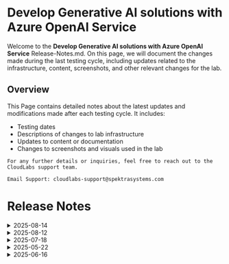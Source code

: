 # Develop Generative AI solutions with Azure OpenAI Service

Welcome to the **Develop Generative AI solutions with Azure OpenAI Service** Release-Notes.md. On this page, we will document the changes made during the last testing cycle, including updates related to the infrastructure, content, screenshots, and other relevant changes for the lab.

## Overview

This Page contains detailed notes about the latest updates and modifications made after each testing cycle. It includes:

- Testing dates
- Descriptions of changes to lab infrastructure
- Updates to content or documentation
- Changes to screenshots and visuals used in the lab

`For any further details or inquiries, feel free to reach out to the CloudLabs support team.` 

`Email Support: cloudlabs-support@spektrasystems.com`

# Release Notes
<details>
  
  <summary>2025-08-14</summary>

## Release Date: 2025-08-14

### Summary of Changes

Updated the RBAC, fixed issues with the C# and Python Code in Lab 5, and enhanced a few of the instructions.   

### Infrastructure Changes

- Updated the ARM template to change the OS Disk type from HDD to SSD.
- Updated the RBAC - removed the write permission on RG. 

### Content Changes

 N/A 

### Screenshot Updates

- **Minor updates**: 

    - **Instruction Refinements**: Enhanced the instructions to improve clarity, and fixed the numbering and rendering issues in the steps. 

### Testing Notes

- **Testing Date**: 2025-08-14

### Testing Scope 

Conducted end-to-end testing and validation, fixed the issues in C# and Python code in Lab 5, and removed the write permission on RG from the custom RBAC as it was not required.

---
</details>


<details>
   <summary>2025-08-12</summary>

### Release Date: 2025-08-12

### Summary of Changes

Removed the Completion Chat task and GPT-3.5-Turbo-Instruct model from Lab-01 due to their unavailability and irrelevance in the updated AI Foundry setup.

### Infrastructure Changes

NA

### Content Changes: 

- **Change**:

1. **Removed Completion Chat Task**: In line with the recent update in AI Foundry, the Completion Chat feature is no longer visible. As a result, the associated task has been removed from Lab-01.

1. **Removed GPT-3.5-Turbo-Instruct**: Since the GPT-3.5-Turbo-Instruct model is no longer returning results and has no relevant application in the lab due to the absence of the Completion Chat, it has been removed.

### Screenshot Updates

- **Change**: 

   NA

### Testing Notes

- **Testing Date**: NA
- **Tested Features**: NA

### Testing Scope 

Conducted end-to-end architecture validation, RBAC/policy checks, cost estimation updates, prerequisite verification, and optimizations to reduce provisioning time.

---
</details>

<details>
   <summary>2025-07-18</summary>

### Release Date: 2025-07-18

### Summary of Changes

Updated all labs to reflect the transition from using the MS Learn OpenAI repository to the CloudLabs repository for application code, with revised steps accordingly in Labs 3, 4, and 5. Refined and updated the C# and Python code across all labs to ensure consistency and alignment with the latest implementation.
 
- **Testing Date**: 2025-07-16

### Infrastructure Changes

NA

### Content Changes

- **Change**:
    1. Updated instructions and images reflecting the changes with cloning the Cloudlabs repo. 

### Screenshot Updates

- **Change**: 

   - Screenshots have been updated with instructions.

### Testing Notes

- **Testing Date**: 2025-07-16
- **Tested Features**: Inline validations, latest UI and instruction changes, functionality of the lab.

### Testing Scope 

Conducted end-to-end architecture validation, RBAC/policy checks, cost estimation updates, prerequisite verification, and optimizations to reduce provisioning time.

</details>


<details>
   <summary>2025-05-22</summary>

### Release Date: 2025-05-22

- **Change**: Updated the Python code in Lab-06 to ensure proper functionality and alignment with the required package setup.

- **Testing Date**: 2025-05-22

## Infrastructure Changes

NA

## Content Changes

- **Change**:
    1. Refined the lab guide with clear and structured instructions.

## Screenshot Updates

- **Change**: 

    1. Screenshots have been updated as per new UI changes and updated instructions.
    2. New Openai and AI foundry UI updates are accommodated in lab guide.

## Testing Notes

- **Testing Date**: 2025-05-22
- **Tested Features**: Inline validations, latest UI changes, functionality of the lab.

---
</details>


<details>
   <summary>2025-06-16</summary>

### Release Date: 2025-06-16

- **Change**: Updated to the new GPT-4o model version and revised the guide to reflect the latest UI changes.
- **Testing Date**: 2025-06-16

## Infrastructure Changes

NA

## Content Changes

- **Change**:
    1. Updated to the new GPT-4o model version and validated its feasibility.
    2. Enhanced the lab guide to reflect the latest changes.

## Screenshot Updates

- **Change**: 

    1. Screenshots and instructions have been updated to reflect the latest UI changes.

## Testing Notes

- **Testing Date**: 2025-06-16
- **Tested Features**: Inline validations, the latest UI changes, and the lab’s functionality.
- **Issues Found**: NA
- **Resolved Issues**: NA

---
</details>





